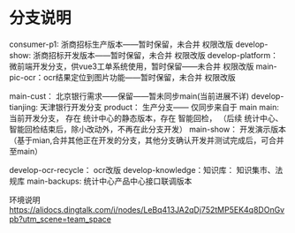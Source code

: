 # 分支说明
consumer-p1: 浙商招标生产版本——暂时保留，未合并 权限改版
develop-show: 浙商招标开发版本——暂时保留，未合并 权限改版
develop-platform：  微前端开发分支，供vue3工单系统使用，暂时保留——未合并 权限改版
main-pic-ocr：ocr结果定位到图片功能——暂时保留，未合并 权限改版

main-cust： 北京银行需求——保留——暂未同步main(当前进展不详)
develop-tianjing: 天津银行开发分支
product：  生产分支—— 仅同步来自于 main
main: 当前开发分支，  存在 统计中心的静态版本，存在 智能回检， （后续 统计中心、智能回检结束后，除小改动外，不再在此分支开发）
main-show： 开发演示版本（基于mian,合并其他正在开发的分支，其他分支确认开发并测试完成后，可合并至main）

develop-ocr-recycle： ocr改版
develop-knowledge：知识库：  知识集市、法规库
main-backups: 统计中心产品中心接口联调版本

环境说明
https://alidocs.dingtalk.com/i/nodes/LeBq413JA2qDj752tMP5EK4q8DOnGvpb?utm_scene=team_space
